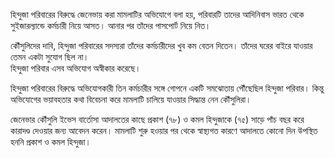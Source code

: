 হিন্দুজা পরিবারের বিরুদ্ধে জেনেভায় করা মামলাটির অভিযোগে বলা হয়, পরিবারটি তাদের আদিনিবাস ভারত থেকে সুইজারল্যান্ডে কর্মচারী নিয়ে আসত। আনার পর তাঁদের পাসপোর্ট নিয়ে নিত।

কৌঁসুলিদের দাবি, হিন্দুজা পরিবারের সদস্যরা তাঁদের কর্মচারীদের খুব কম বেতন দিতেন। তাঁদের ঘরের বাইরে যাওয়ার তেমন একটা সুযোগ ছিল না।  
হিন্দুজা পরিবার এসব অভিযোগ অস্বীকার করেছে।

হিন্দুজা পরিবারের বিরুদ্ধে অভিযোগকারী তিন কর্মচারীর সঙ্গে গোপনে একটি সমঝোতায় পৌঁছেছিল হিন্দুজা পরিবার। কিন্তু অভিযোগের ভয়াবহতার কথা বিবেচনা করে মামলাটি চালিয়ে যাওয়ার সিদ্ধান্ত নেন কৌঁসুলিরা।

জেনেভার কৌঁসুলি ইভেস বার্তোসা আদালতের কাছে প্রকাশ (৭৮) ও কমল হিন্দুজাকে (৭৫) সাড়ে পাঁচ বছর করে কারাদণ্ড দেওয়ার জন্য আবেদন করেন। মামলাটি শুরু হওয়ার পর থেকে স্বাস্থ্যগত কারণে আদালতে কোনো দিন উপস্থিত হননি প্রকাশ ও কমল হিন্দুজা।
